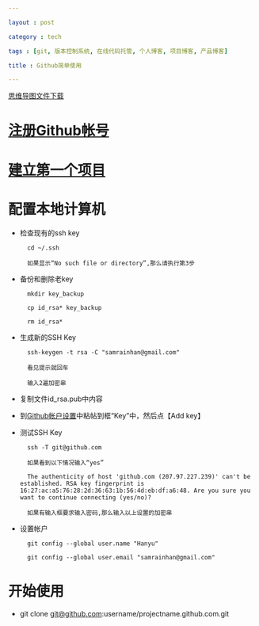 ```yaml
---

layout : post

category : tech

tags : [git, 版本控制系统, 在线代码托管, 个人博客, 项目博客, 产品博客]

title : Github简单使用

---
```


[思维导图文件下载](https://docs.google.com/open?id=0B1DrsqrLRzeILXhqWG1tZmVYT28)

# [注册Github帐号](https://github.com/signup/free)

# [建立第一个项目](https://github.com/new)

# 配置本地计算机

- 检查现有的ssh key

        cd ~/.ssh

        如果显示“No such file or directory”,那么请执行第3步

- 备份和删除老key

        mkdir key_backup

        cp id_rsa* key_backup

        rm id_rsa*

- 生成新的SSH Key

        ssh-keygen -t rsa -C "samrainhan@gmail.com"

        看见提示就回车

        输入2遍加密串

- 复制文件id_rsa.pub中内容

- 到[Github帐户设置](https://github.com/settings/ssh)中粘帖到框“Key”中，然后点【Add key】

- 测试SSH Key

        ssh -T git@github.com

        如果看到以下情况输入“yes”

        The authenticity of host 'github.com (207.97.227.239)' can't be established. RSA key fingerprint is 16:27:ac:a5:76:28:2d:36:63:1b:56:4d:eb:df:a6:48. Are you sure you want to continue connecting (yes/no)?

        如果有输入框要求输入密码,那么输入以上设置的加密串

- 设置帐户

        git config --global user.name "Hanyu"

        git config --global user.email "samrainhan@gmail.com"

# 开始使用

- git clone git@github.com:username/projectname.github.com.git